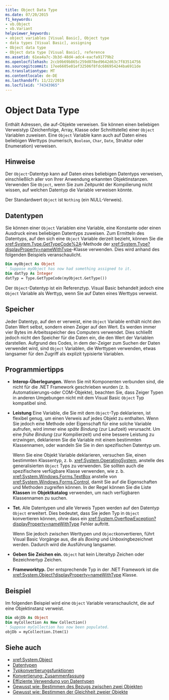```yaml
---
title: Object Data Type
ms.date: 07/20/2015
f1_keywords:
- vb.Object
- vb.Variant
helpviewer_keywords:
- object variables [Visual Basic], Object type
- data types [Visual Basic], assigning
- Object data type
- Object data type [Visual Basic], reference
ms.assetid: 61ea4a7c-3b3d-48d4-adc4-eacfa91779b2
ms.openlocfilehash: 2ccb9b69b865c259d078ed9642d63c7f83514756
ms.sourcegitcommit: 17ee6605e01ef32506f8fdc686954244ba6911de
ms.translationtype: MT
ms.contentlocale: de-DE
ms.lasthandoff: 11/22/2019
ms.locfileid: "74343965"
---
```

# <a name="object-data-type"></a>Object Data Type

Enthält Adressen, die auf-Objekte verweisen. Sie können einen beliebigen Verweistyp (Zeichenfolge, Array, Klasse oder Schnittstelle) einer `Object` Variablen zuweisen. Eine `Object` Variable kann auch auf Daten eines beliebigen Werttyps (numerisch, `Boolean`, `Char`, `Date`, Struktur oder Enumeration) verweisen.

## <a name="remarks"></a>Hinweise

Der `Object`-Datentyp kann auf Daten eines beliebigen Datentyps verweisen, einschließlich aller von Ihrer Anwendung erkannten Objektinstanzen. Verwenden Sie `Object`, wenn Sie zum Zeitpunkt der Kompilierung nicht wissen, auf welchen Datentyp die Variable verweisen könnte.

Der Standardwert `Object` ist `Nothing` (ein NULL-Verweis).

## <a name="data-types"></a>Datentypen

Sie können einer `Object` Variablen eine Variable, eine Konstante oder einen Ausdruck eines beliebigen Datentyps zuweisen. Zum Ermitteln des Datentyps, auf den sich eine `Object` Variable derzeit bezieht, können Sie die <xref:System.Type.GetTypeCode%2A>-Methode der <xref:System.Type?displayProperty=nameWithType>-Klasse verwenden. Dies wird anhand des folgenden Beispiels veranschaulicht.

```vb
Dim myObject As Object
' Suppose myObject has now had something assigned to it.
Dim datTyp As Integer
datTyp = Type.GetTypeCode(myObject.GetType())
```

Der `Object`-Datentyp ist ein Referenztyp. Visual Basic behandelt jedoch eine `Object` Variable als Werttyp, wenn Sie auf Daten eines Werttyps verweist.

## <a name="storage"></a>Speicher

Jeder Datentyp, auf den er verweist, eine `Object` Variable enthält nicht den Daten Wert selbst, sondern einen Zeiger auf den Wert. Es werden immer vier Bytes im Arbeitsspeicher des Computers verwendet. Dies schließt jedoch nicht den Speicher für die Daten ein, die den Wert der Variablen darstellen. Aufgrund des Codes, in dem der-Zeiger zum Suchen der Daten verwendet wird, sind `Object` Variablen, die Werttypen verwenden, etwas langsamer für den Zugriff als explizit typisierte Variablen.

## <a name="programming-tips"></a>Programmiertipps

- **Interop-Überlegungen.** Wenn Sie mit Komponenten verbunden sind, die nicht für die .NET Framework geschrieben wurden (z. b. Automatisierungs-oder COM-Objekte), beachten Sie, dass Zeiger Typen in anderen Umgebungen nicht mit dem Visual Basic `Object` Typ kompatibel sind.

- **Leistung** Eine Variable, die Sie mit dem `Object`-Typ deklarieren, ist flexibel genug, um einen Verweis auf jedes Objekt zu enthalten. Wenn Sie jedoch eine Methode oder Eigenschaft für eine solche Variable aufrufen, wird immer eine *späte Bindung* (zur Laufzeit) verursacht. Um eine *frühe Bindung* (zur Kompilierzeit) und eine bessere Leistung zu erzwingen, deklarieren Sie die Variable mit einem bestimmten Klassennamen, oder wandeln Sie Sie in den spezifischen Datentyp um.

  Wenn Sie eine Objekt Variable deklarieren, versuchen Sie, einen bestimmten Klassentyp, z. b. <xref:System.OperatingSystem>, anstelle des generalisierten `Object` Typs zu verwenden. Sie sollten auch die spezifischere verfügbare Klasse verwenden, wie z. b. <xref:System.Windows.Forms.TextBox> anstelle von <xref:System.Windows.Forms.Control>, damit Sie auf die Eigenschaften und Methoden zugreifen können. In der Regel können Sie die Liste **Klassen** im **Objektkatalog** verwenden, um nach verfügbaren Klassennamen zu suchen.

- **Tet.** Alle Datentypen und alle Verweis Typen werden auf den Datentyp `Object` erweitert. Dies bedeutet, dass Sie jeden Typ in `Object` konvertieren können, ohne dass ein <xref:System.OverflowException?displayProperty=nameWithType> Fehler auftritt.

  Wenn Sie jedoch zwischen Werttypen und `Object`konvertieren, führt Visual Basic Vorgänge aus, die als *Boxing* und *Unboxing*bezeichnet werden. Dadurch wird die Ausführung langsamer.

- **Geben Sie Zeichen ein.** `Object` hat kein Literaltyp Zeichen oder Bezeichnertyp Zeichen.

- **Frameworktyp.** Der entsprechende Typ in der .NET Framework ist die <xref:System.Object?displayProperty=nameWithType> Klasse.

## <a name="example"></a>Beispiel

Im folgenden Beispiel wird eine `Object` Variable veranschaulicht, die auf eine Objektinstanz verweist.

```vb
Dim objDb As Object
Dim myCollection As New Collection()
' Suppose myCollection has now been populated.
objDb = myCollection.Item(1)
```

## <a name="see-also"></a>Siehe auch

- <xref:System.Object>
- [Datentypen](../../../visual-basic/language-reference/data-types/index.md)
- [Typkonvertierungsfunktionen](../../../visual-basic/language-reference/functions/type-conversion-functions.md)
- [Konvertierung: Zusammenfassung](../../../visual-basic/language-reference/keywords/conversion-summary.md)
- [Effiziente Verwendung von Datentypen](../../../visual-basic/programming-guide/language-features/data-types/efficient-use-of-data-types.md)
- [Gewusst wie: Bestimmen des Bezugs zwischen zwei Objekten](../../../visual-basic/programming-guide/language-features/variables/how-to-determine-whether-two-objects-are-related.md)
- [Gewusst wie: Bestimmen der Gleichheit zweier Objekte](../../../visual-basic/programming-guide/language-features/variables/how-to-determine-whether-two-objects-are-identical.md)
